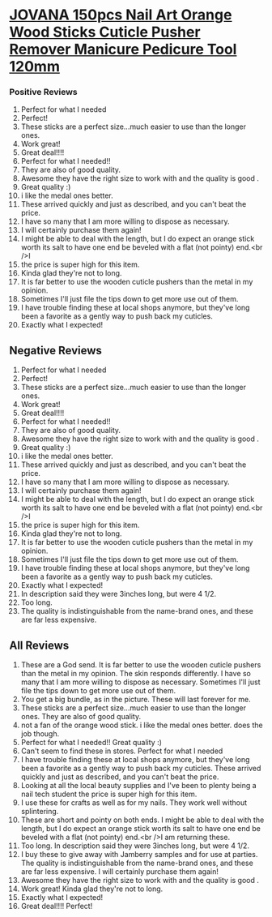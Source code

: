 # [JOVANA 150pcs Nail Art Orange Wood Sticks Cuticle Pusher Remover Manicure Pedicure Tool 120mm](https://products.checkmycream.com/products/JOVANA-150pcs-Nail-Art-Orange-Wood-Sticks-Cuticle-Pusher-Remover-Manicure-Pedicure-Tool-120mm.html)

### Positive Reviews

<ol>
      <li>Perfect for what I needed</li>
      <li>Perfect!</li>
      <li>These sticks are a perfect size...much easier to use than the longer ones.</li>
      <li>Work great!</li>
      <li>Great deal!!!!  </li>
      <li>Perfect for what I needed!!</li>
      <li>They are also of good quality.</li>
      <li>Awesome they have the right size to work with and the quality is good .</li>
      <li>Great quality :)</li>
      <li>i like the medal ones better.</li>
      <li>These arrived quickly and just as described, and you can&#x27;t beat the price.</li>
      <li>I have so many that I am more willing to dispose as necessary.  </li>
      <li>I will certainly purchase them again!</li>
      <li>I might be able to deal with the length, but I do expect an orange stick worth its salt to have one end be beveled with a flat (not pointy) end.&lt;br /&gt;I</li>
      <li>the price is super high for this item.</li>
      <li>Kinda glad they&#x27;re not to long.</li>
      <li>It is far better to use the wooden cuticle pushers than the metal in my opinion.  </li>
      <li>Sometimes I&#x27;ll just file the tips down to get more use out of them.</li>
      <li>I have trouble finding these at local shops anymore, but they&#x27;ve long been a favorite as a gently way to push back my cuticles.</li>
      <li>Exactly what I expected!</li>
</ol>


<h2>Negative Reviews</h2>
<ol>
<li> Perfect for what I needed</li>
<li> Perfect!</li>
<li> These sticks are a perfect size...much easier to use than the longer ones.</li>
<li> Work great!</li>
<li> Great deal!!!!  </li>
<li> Perfect for what I needed!!</li>
<li> They are also of good quality.</li>
<li> Awesome they have the right size to work with and the quality is good .</li>
<li> Great quality :)</li>
<li> i like the medal ones better.</li>
<li> These arrived quickly and just as described, and you can&#x27;t beat the price.</li>
<li> I have so many that I am more willing to dispose as necessary.  </li>
<li> I will certainly purchase them again!</li>
<li> I might be able to deal with the length, but I do expect an orange stick worth its salt to have one end be beveled with a flat (not pointy) end.&lt;br /&gt;I</li>
<li> the price is super high for this item.</li>
<li> Kinda glad they&#x27;re not to long.</li>
<li> It is far better to use the wooden cuticle pushers than the metal in my opinion.  </li>
<li> Sometimes I&#x27;ll just file the tips down to get more use out of them.</li>
<li> I have trouble finding these at local shops anymore, but they&#x27;ve long been a favorite as a gently way to push back my cuticles.</li>
<li> Exactly what I expected!</li>
<li> In description said they were 3inches long, but were 4 1/2.</li>
<li> Too long.</li>
<li> The quality is indistinguishable from the name-brand ones, and these are far less expensive.</li>
</ol>

<h2>All Reviews</h2>

<ol>
    <li> These are a God send.  It is far better to use the wooden cuticle pushers than the metal in my opinion.  The skin responds differently.  I have so many that I am more willing to dispose as necessary.  Sometimes I&#x27;ll just file the tips down to get more use out of them.</li>
    <li> You get a big bundle, as in the picture. These will last forever for me.</li>
    <li> These sticks are a perfect size...much easier to use than the longer ones. They are also of good quality.</li>
    <li> not a fan of the orange wood stick. i like the medal ones better. does the job though.</li>
    <li> Perfect for what I needed!! Great quality :)</li>
    <li> Can&#x27;t seem to find these in stores. Perfect for what I needed</li>
    <li> I have trouble finding these at local shops anymore, but they&#x27;ve long been a favorite as a gently way to push back my cuticles. These arrived quickly and just as described, and you can&#x27;t beat the price.</li>
    <li> Looking at all the local beauty supplies and I&#x27;ve been to plenty being a nail tech student the price is super high for this item.</li>
    <li> I use these for crafts as well as for my nails. They work well without splintering.</li>
    <li> These are short and pointy on both ends. I might be able to deal with the length, but I do expect an orange stick worth its salt to have one end be beveled with a flat (not pointy) end.&lt;br /&gt;I am returning these.</li>
    <li> Too long. In description said they were 3inches long, but were 4 1/2.</li>
    <li> I buy these to give away with Jamberry samples and for use at parties. The quality is indistinguishable from the name-brand ones, and these are far less expensive. I will certainly purchase them again!</li>
    <li> Awesome they have the right size to work with and the quality is good .</li>
    <li> Work great! Kinda glad they&#x27;re not to long.</li>
    <li> Exactly what I expected!</li>
    <li> Great deal!!!!  Perfect!</li>
</ol>




